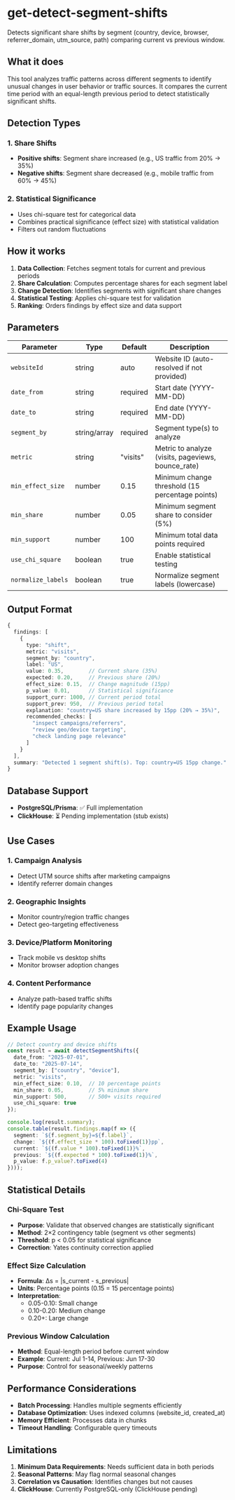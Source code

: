 # get-detect-segment-shifts

Detects significant share shifts by segment (country, device, browser, referrer_domain, utm_source, path) comparing current vs previous window.

## What it does

This tool analyzes traffic patterns across different segments to identify unusual changes in user behavior or traffic sources. It compares the current time period with an equal-length previous period to detect statistically significant shifts.

## Detection Types

### 1. **Share Shifts**
- **Positive shifts**: Segment share increased (e.g., US traffic from 20% → 35%)
- **Negative shifts**: Segment share decreased (e.g., mobile traffic from 60% → 45%)

### 2. **Statistical Significance**
- Uses chi-square test for categorical data
- Combines practical significance (effect size) with statistical validation
- Filters out random fluctuations

## How it works

1. **Data Collection**: Fetches segment totals for current and previous periods
2. **Share Calculation**: Computes percentage shares for each segment label
3. **Change Detection**: Identifies segments with significant share changes
4. **Statistical Testing**: Applies chi-square test for validation
5. **Ranking**: Orders findings by effect size and data support

## Parameters

| Parameter | Type | Default | Description |
|-----------|------|---------|-------------|
| `websiteId` | string | auto | Website ID (auto-resolved if not provided) |
| `date_from` | string | required | Start date (YYYY-MM-DD) |
| `date_to` | string | required | End date (YYYY-MM-DD) |
| `segment_by` | string/array | required | Segment type(s) to analyze |
| `metric` | string | "visits" | Metric to analyze (visits, pageviews, bounce_rate) |
| `min_effect_size` | number | 0.15 | Minimum change threshold (15 percentage points) |
| `min_share` | number | 0.05 | Minimum segment share to consider (5%) |
| `min_support` | number | 100 | Minimum total data points required |
| `use_chi_square` | boolean | true | Enable statistical testing |
| `normalize_labels` | boolean | true | Normalize segment labels (lowercase) |

## Output Format

```typescript
{
  findings: [
    {
      type: "shift",
      metric: "visits",
      segment_by: "country",
      label: "US",
      value: 0.35,        // Current share (35%)
      expected: 0.20,     // Previous share (20%)
      effect_size: 0.15,  // Change magnitude (15pp)
      p_value: 0.01,      // Statistical significance
      support_curr: 1000, // Current period total
      support_prev: 950,  // Previous period total
      explanation: "country=US share increased by 15pp (20% → 35%)",
      recommended_checks: [
        "inspect campaigns/referrers",
        "review geo/device targeting",
        "check landing page relevance"
      ]
    }
  ],
  summary: "Detected 1 segment shift(s). Top: country=US 15pp change."
}
```

## Database Support

- **PostgreSQL/Prisma**: ✅ Full implementation
- **ClickHouse**: ⏳ Pending implementation (stub exists)

## Use Cases

### 1. **Campaign Analysis**
- Detect UTM source shifts after marketing campaigns
- Identify referrer domain changes

### 2. **Geographic Insights**
- Monitor country/region traffic changes
- Detect geo-targeting effectiveness

### 3. **Device/Platform Monitoring**
- Track mobile vs desktop shifts
- Monitor browser adoption changes

### 4. **Content Performance**
- Analyze path-based traffic shifts
- Identify page popularity changes

## Example Usage

```typescript
// Detect country and device shifts
const result = await detectSegmentShifts({
  date_from: "2025-07-01",
  date_to: "2025-07-14",
  segment_by: ["country", "device"],
  metric: "visits",
  min_effect_size: 0.10,  // 10 percentage points
  min_share: 0.05,        // 5% minimum share
  min_support: 500,       // 500+ visits required
  use_chi_square: true
});

console.log(result.summary);
console.table(result.findings.map(f => ({
  segment: `${f.segment_by}=${f.label}`,
  change: `${(f.effect_size * 100).toFixed(1)}pp`,
  current: `${(f.value * 100).toFixed(1)}%`,
  previous: `${(f.expected * 100).toFixed(1)}%`,
  p_value: f.p_value?.toFixed(4)
})));
```

## Statistical Details

### Chi-Square Test
- **Purpose**: Validate that observed changes are statistically significant
- **Method**: 2×2 contingency table (segment vs other segments)
- **Threshold**: p < 0.05 for statistical significance
- **Correction**: Yates continuity correction applied

### Effect Size Calculation
- **Formula**: Δs = |s_current - s_previous|
- **Units**: Percentage points (0.15 = 15 percentage points)
- **Interpretation**: 
  - 0.05-0.10: Small change
  - 0.10-0.20: Medium change  
  - 0.20+: Large change

### Previous Window Calculation
- **Method**: Equal-length period before current window
- **Example**: Current: Jul 1-14, Previous: Jun 17-30
- **Purpose**: Control for seasonal/weekly patterns

## Performance Considerations

- **Batch Processing**: Handles multiple segments efficiently
- **Database Optimization**: Uses indexed columns (website_id, created_at)
- **Memory Efficient**: Processes data in chunks
- **Timeout Handling**: Configurable query timeouts

## Limitations

1. **Minimum Data Requirements**: Needs sufficient data in both periods
2. **Seasonal Patterns**: May flag normal seasonal changes
3. **Correlation vs Causation**: Identifies changes but not causes
4. **ClickHouse**: Currently PostgreSQL-only (ClickHouse pending)
